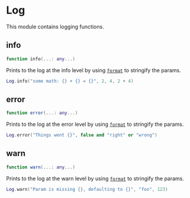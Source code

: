 # Log

This module contains logging functions.

## info
```lua
function info(...: any...)
```
Prints to the log at the info level by using [`format`](Globals.md#format) to stringify the params.

```lua
Log.info("some math: {} + {} = {}", 2, 4, 2 + 4)
```

## error
```lua
function error(...: any...)
```
Prints to the log at the error level by using [`format`](Globals.md#format) to stringify the params.

```lua
Log.error("Things went {}", false and "right" or "wrong")
```

## warn
```lua
function warn(...: any...)
```
Prints to the log at the warn level by using [`format`](Globals.md#format) to stringify the params.

```lua
Log.warn("Param is missing {}, defaulting to {}", "foo", 123)
```